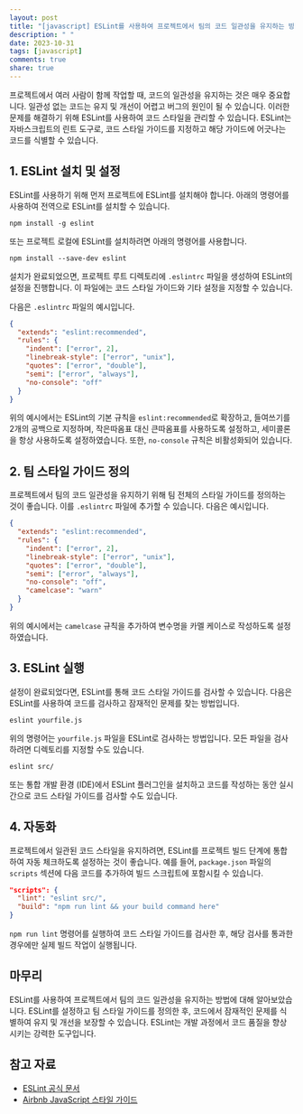 ```yaml
---
layout: post
title: "[javascript] ESLint를 사용하여 프로젝트에서 팀의 코드 일관성을 유지하는 방법"
description: " "
date: 2023-10-31
tags: [javascript]
comments: true
share: true
---
```


프로젝트에서 여러 사람이 함께 작업할 때, 코드의 일관성을 유지하는 것은 매우 중요합니다. 일관성 없는 코드는 유지 및 개선이 어렵고 버그의 원인이 될 수 있습니다. 이러한 문제를 해결하기 위해 ESLint를 사용하여 코드 스타일을 관리할 수 있습니다. ESLint는 자바스크립트의 린트 도구로, 코드 스타일 가이드를 지정하고 해당 가이드에 어긋나는 코드를 식별할 수 있습니다.

## 1. ESLint 설치 및 설정

ESLint를 사용하기 위해 먼저 프로젝트에 ESLint를 설치해야 합니다. 아래의 명령어를 사용하여 전역으로 ESLint를 설치할 수 있습니다.

```shell
npm install -g eslint
```

또는 프로젝트 로컬에 ESLint를 설치하려면 아래의 명령어를 사용합니다.

```shell
npm install --save-dev eslint
```

설치가 완료되었으면, 프로젝트 루트 디렉토리에 `.eslintrc` 파일을 생성하여 ESLint의 설정을 진행합니다. 이 파일에는 코드 스타일 가이드와 기타 설정을 지정할 수 있습니다.

다음은 `.eslintrc` 파일의 예시입니다.

```json
{
  "extends": "eslint:recommended",
  "rules": {
    "indent": ["error", 2],
    "linebreak-style": ["error", "unix"],
    "quotes": ["error", "double"],
    "semi": ["error", "always"],
    "no-console": "off"
  }
}
```

위의 예시에서는 ESLint의 기본 규칙을 `eslint:recommended`로 확장하고, 들여쓰기를 2개의 공백으로 지정하며, 작은따옴표 대신 큰따옴표를 사용하도록 설정하고, 세미콜론을 항상 사용하도록 설정하였습니다. 또한, `no-console` 규칙은 비활성화되어 있습니다.

## 2. 팀 스타일 가이드 정의

프로젝트에서 팀의 코드 일관성을 유지하기 위해 팀 전체의 스타일 가이드를 정의하는 것이 좋습니다. 이를 `.eslintrc` 파일에 추가할 수 있습니다. 다음은 예시입니다.

```json
{
  "extends": "eslint:recommended",
  "rules": {
    "indent": ["error", 2],
    "linebreak-style": ["error", "unix"],
    "quotes": ["error", "double"],
    "semi": ["error", "always"],
    "no-console": "off",
    "camelcase": "warn"
  }
}
```

위의 예시에서는 `camelcase` 규칙을 추가하여 변수명을 카멜 케이스로 작성하도록 설정하였습니다.

## 3. ESLint 실행

설정이 완료되었다면, ESLint를 통해 코드 스타일 가이드를 검사할 수 있습니다. 다음은 ESLint를 사용하여 코드를 검사하고 잠재적인 문제를 찾는 방법입니다.

```shell
eslint yourfile.js
```

위의 명령어는 `yourfile.js` 파일을 ESLint로 검사하는 방법입니다. 모든 파일을 검사하려면 디렉토리를 지정할 수도 있습니다.

```shell
eslint src/
```

또는 통합 개발 환경 (IDE)에서 ESLint 플러그인을 설치하고 코드를 작성하는 동안 실시간으로 코드 스타일 가이드를 검사할 수도 있습니다.

## 4. 자동화

프로젝트에서 일관된 코드 스타일을 유지하려면, ESLint를 프로젝트 빌드 단계에 통합하여 자동 체크하도록 설정하는 것이 좋습니다. 예를 들어, `package.json` 파일의 `scripts` 섹션에 다음 코드를 추가하여 빌드 스크립트에 포함시킬 수 있습니다.

```json
"scripts": {
  "lint": "eslint src/",
  "build": "npm run lint && your build command here"
}
```

`npm run lint` 명령어를 실행하여 코드 스타일 가이드를 검사한 후, 해당 검사를 통과한 경우에만 실제 빌드 작업이 실행됩니다.

## 마무리

ESLint를 사용하여 프로젝트에서 팀의 코드 일관성을 유지하는 방법에 대해 알아보았습니다. ESLint를 설정하고 팀 스타일 가이드를 정의한 후, 코드에서 잠재적인 문제를 식별하여 유지 및 개선을 보장할 수 있습니다. ESLint는 개발 과정에서 코드 품질을 향상시키는 강력한 도구입니다.

## 참고 자료

- [ESLint 공식 문서](https://eslint.org/docs/user-guide/getting-started)
- [Airbnb JavaScript 스타일 가이드](https://github.com/airbnb/javascript)